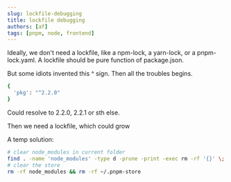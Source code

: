 ```yaml
---
slug: lockfile-debugging
title: lockfile debugging
authors: [af]
tags: [pnpm, node, frontend]
---
```


Ideally, we don't need a lockfile, like a npm-lock, a yarn-lock, or a pnpm-lock.yaml. A lockfile should be pure function of package.json.

But some idiots invented this ^ sign. Then all the troubles begins.

```zsh
{
  'pkg': "^2.2.0"
}
```

Could resolve to 2.2.0, 2.2.1 or sth else.

Then we need a lockfile, which could grow

A temp solution:

```zsh
# clear node_modules in current folder
find . -name 'node_modules' -type d -prune -print -exec rm -rf '{}' \;
# clear the store
rm -rf node_modules && rm -rf ~/.pnpm-store
```

